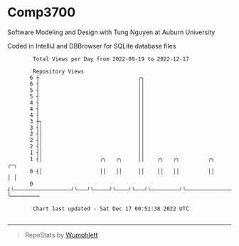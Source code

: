 # Comp3700

Software Modeling and Design with Tung Nguyen at Auburn University

Coded in IntelliJ and DBBrowser for SQLite database files

```
        Total Views per Day from 2022-09-19 to 2022-12-17

        Repository Views
       6 ┼                               ╭╮
       6 ┤                               ││
       5 ┤                               ││
       5 ┤                               ││
       4 ┤                               ││
       4 ┤                               ││
       4 ┤                               ││
       3 ┼╮                              ││
       3 ┤│                              ││
       2 ┤│                              ││
       2 ┤│                              ││
       2 ┤│                              ││
       1 ┤│                              ││
       1 ┤│                  ╭╮   ╭╮     ││    ╭╮   ╭╮         ╭╮                      ╭─╮
       0 ┤│                  ││   ││     ││    ││   ││         ││                      │ │
       0 ┤╰──────────────────╯╰───╯╰─────╯╰────╯╰───╯╰─────────╯╰──────────────────────╯ ╰─────────

        Chart last updated - Sat Dec 17 00:51:38 2022 UTC
        
```

---

> RepoStats by [Wumphlett](https://github.com/Wumphlett)
